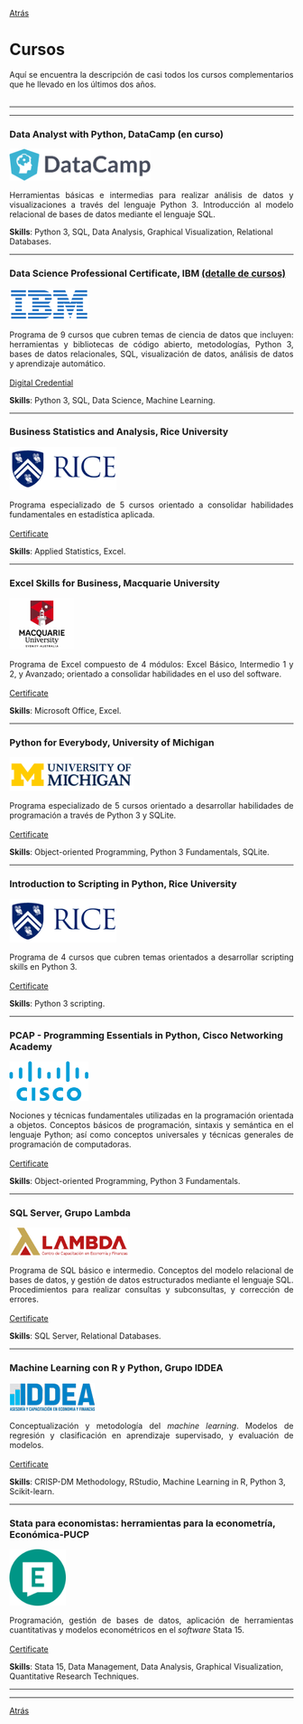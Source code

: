 [Atrás](https://drodrigo96.github.io/)

# Cursos
<p align="justify">Aquí se encuentra la descripción de casi todos los cursos complementarios que he llevado en los últimos dos años.
<br><br>

</p>

---
---

### Data Analyst with Python, DataCamp (en curso)
<img src="images/LogoDatacamp.png?raw=true" width="250" height="56" />
<p align="justify">Herramientas básicas e intermedias para realizar análisis de datos y visualizaciones a través del lenguaje Python 3. Introducción al modelo relacional de bases de datos mediante el lenguaje SQL.

</p>

**Skills**: Python 3, SQL, Data Analysis, Graphical Visualization, Relational Databases.

---

### Data Science Professional Certificate, IBM [(detalle de cursos)](https://drodrigo96.github.io/ibmcourses_page)
<img src="images/LogoIBM.png?raw=true" width="140" height="56" />
<p align="justify">Programa de 9 cursos que cubren temas de ciencia de datos que incluyen: herramientas y bibliotecas de código abierto, metodologías, Python 3, bases de datos relacionales, SQL, visualización de datos, análisis de datos y aprendizaje automático.
<br><br>
<a href="https://www.youracclaim.com/badges/5ed4c314-da67-4353-b7d2-3b21ae894782" target="_blank">Digital Credential</a>
</p>

**Skills**: Python 3, SQL, Data Science, Machine Learning. 

---

### Business Statistics and Analysis, Rice University
<img src="images/LogoRice.png?raw=true" width="190" height="77" />
<p align="justify">Programa especializado de 5 cursos orientado a consolidar habilidades fundamentales en estadística aplicada.
<br><br>
<a href="https://coursera.org/share/52263eba03e777ad086493ed69623562" target="_blank">Certificate</a>
</p>

**Skills**: Applied Statistics, Excel.

---

### Excel Skills for Business, Macquarie University
<img src="images/LogoMacU.png?raw=true" width="115" height="92" />
<p align="justify">Programa de Excel compuesto de 4 módulos: Excel Básico, Intermedio 1 y 2, y Avanzado; orientado a consolidar habilidades en el uso del software.
<br><br>
<a href="https://coursera.org/share/8da6d099b0423f6e02d1e4489c691608" target="_blank">Certificate</a>
</p>

**Skills**: Microsoft Office, Excel.

---

### Python for Everybody, University of Michigan
<img src="images/LogoMichigan.png?raw=true" width="220" height="60" />
<p align="justify">Programa especializado de 5 cursos orientado a desarrollar habilidades de programación a través de Python 3 y SQLite. 
<br><br>
<a href="https://coursera.org/share/ed6fb4d2ac1636521941cc22e5e6b6ef" target="_blank">Certificate</a>
</p>

**Skills**: Object-oriented Programming, Python 3 Fundamentals, SQLite.

---

### Introduction to Scripting in Python, Rice University
<img src="images/LogoRice.png?raw=true" width="190" height="77" />
<p align="justify">Programa de 4 cursos que cubren temas orientados a desarrollar scripting skills en Python 3.
<br><br>
<a href="https://coursera.org/share/ef6b60ef55ba867981ca21d4bc06c352" target="_blank">Certificate</a>
</p>

**Skills**: Python 3 scripting.

---

### PCAP - Programming Essentials in Python, Cisco Networking Academy
<img src="images/LogoCisco.png?raw=true" width="140" height="70" />
<p align="justify">Nociones y técnicas fundamentales utilizadas en la programación orientada a objetos. Conceptos básicos de programación, sintaxis y semántica en el lenguaje Python; así como conceptos universales y técnicas generales de programación de computadoras.
<br><br>
<a href="https://drodrigo96.github.io/pdf/12.%20030620ENPCAPF.pdf" target="_blank">Certificate</a>
</p>

**Skills**: Object-oriented Programming, Python 3 Fundamentals.

---

### SQL Server, Grupo Lambda
<img src="images/LogoLambda.png?raw=true" width="210" height="50" />

<p align="justify">Programa de SQL básico e intermedio. Conceptos del modelo relacional de bases de datos, y gestión de datos estructurados mediante el lenguaje SQL. Procedimientos para realizar consultas y subconsultas, y corrección de errores.
<br><br>
<a href="https://drodrigo96.github.io/pdf/13.%20100820SQLS.pdf" target="_blank">Certificate</a>
</p>

**Skills**: SQL Server, Relational Databases.

---

### Machine Learning con R y Python, Grupo IDDEA
<img src="images/LogoIddea.png?raw=true"/>
<p align="justify">Conceptualización y metodología del <i>machine learning</i>. Modelos de regresión y clasificación en aprendizaje supervisado, y evaluación de modelos.
<br><br>
<a href="https://drodrigo96.github.io/pdf/10.%20180420MLIDDEA.pdf" target="_blank">Certificate</a> 
</p>

**Skills**: CRISP-DM Methodology, RStudio, Machine Learning in R, Python 3, Scikit-learn.

---

### Stata para economistas: herramientas para la econometría, Económica-PUCP
<img src="images/LogoEconomica.png?raw=true" width="100" height="100" />
<p align="justify">Programación, gestión de bases de datos, aplicación de herramientas cuantitativas y modelos econométricos en el <i>software</i> Stata 15.
<br><br>
<a href="https://drodrigo96.github.io/pdf/11.%20250519SPE.pdf" target="_blank">Certificate</a>  
</p>

**Skills**: Stata 15, Data Management, Data Analysis, Graphical Visualization, Quantitative Research Techniques.

---
---

[Atrás](https://drodrigo96.github.io/)
